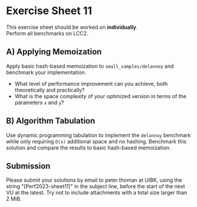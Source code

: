 Exercise Sheet 11
=================

This exercise sheet should be worked on **individually**.  
Perform all benchmarks on LCC2.


A) Applying Memoization
-----------------------

Apply basic hash-based memoization to `small_samples/delannoy` and benchmark your implementation. 

 * What level of performance improvement can you achieve, both theoretically and practically?  
 * What is the space complexity of your optimized version in terms of the parameters `x` and `y`?


B) Algorithm Tabulation
-----------------------

Use dynamic programming tabulation to implement the `delannoy` benchmark while only requiring `O(x)` additional space and no hashing. Benchmark this solution and compare the results to basic hash-based memoization.


Submission
----------
Please submit your solutions by email to peter.thoman at UIBK, using the string "[Perf2023-sheet11]" in the subject line, before the start of the next VU at the latest.
Try not to include attachments with a total size larger than 2 MiB.
